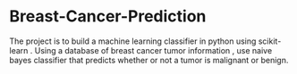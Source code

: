 # Breast-Cancer-Prediction
The project is to build a machine learning classifier in python using scikit-learn . Using a database of breast cancer tumor information , use naive bayes classifier that predicts whether or not a tumor is malignant or benign.
